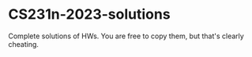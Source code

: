 # CS231n-2023-solutions
Complete solutions of HWs. You are free to copy them, but that's clearly cheating.
